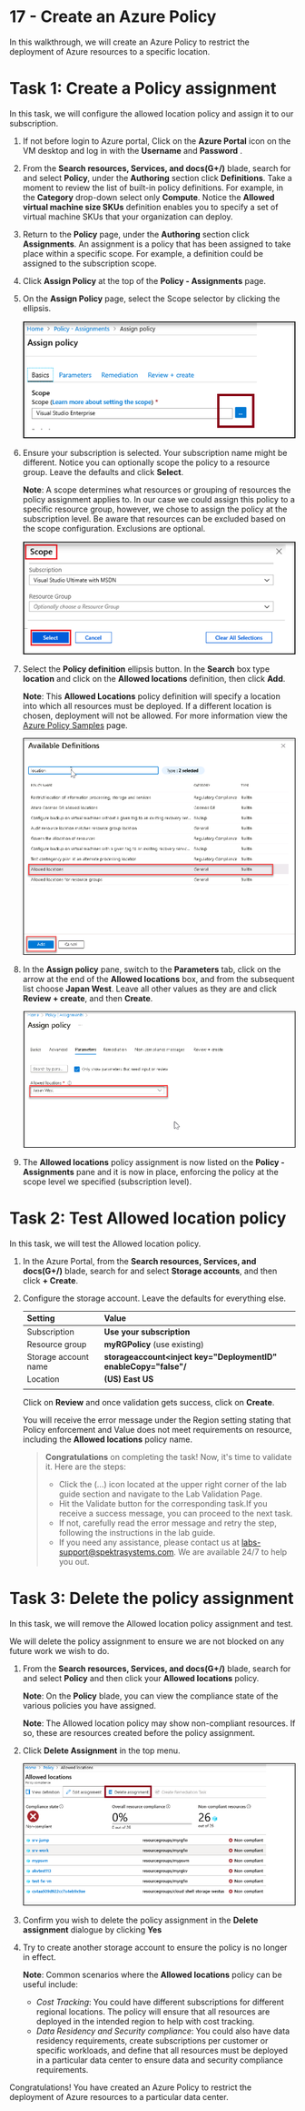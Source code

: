 # 17 - Create an Azure Policy

In this walkthrough, we will create an Azure Policy to restrict the deployment of Azure resources to a specific location.

# Task 1: Create a Policy assignment

In this task, we will configure the allowed location policy and assign it to our subscription. 

1.  If not before login to Azure portal, Click on the **Azure Portal** icon on the VM desktop and log in with the **Username** <inject key="AzureAdUserEmail"></inject> and **Password** <inject key="AzureAdUserPassword"></inject> .

2. From the **Search resources, Services, and docs(G+/)** blade, search for and select **Policy**, under the **Authoring** section click **Definitions**.  Take a moment to review the list of built-in policy definitions. For example, in the **Category** drop-down select only **Compute**. Notice the **Allowed virtual machine size SKUs** definition enables you to specify a set of virtual machine SKUs that your organization can deploy.

3. Return to the **Policy** page, under the **Authoring** section click **Assignments**. An assignment is a policy that has been assigned to take place within a specific scope. For example, a definition could be assigned to the subscription scope. 

4. Click **Assign Policy** at the top of the **Policy - Assignments** page.

5. On the **Assign Policy** page, select the Scope selector by clicking the ellipsis.

    ![Screenshot of the scope selector ellipses.](../images/scope.png)

6. Ensure your subscription is selected. Your subscription name might be different. Notice you can optionally scope the policy to a resource group. Leave the defaults and click **Select**. 

    **Note**: A scope determines what resources or grouping of resources the policy assignment applies to. In our case we could assign this policy to a specific resource group, however, we chose to assign the policy at the subscription level. Be aware that resources can be excluded based on the scope configuration. Exclusions are optional.

    ![Screenshot of the Scope pane with field values filled in and the Select button highlighted. ](../images/scope2.png)

7. Select the **Policy definition** ellipsis button. In the **Search** box type **location** and click on the **Allowed locations** definition, then click **Add**.

    **Note**: This **Allowed Locations** policy definition will specify a location into which all resources must be deployed. If a different location is chosen, deployment will not be allowed. For more information view the [Azure Policy Samples](https://docs.microsoft.com/en-us/azure/governance/policy/samples/index) page.

   ![Screenshot of Available Definitions pane with various fields highlighted and the Audit VMs that do not use managed disks option selected.](../images/location.png)

8.  In the **Assign policy** pane, switch to the **Parameters** tab, click on the arrow at the end of the **Allowed locations** box, and from the subsequent list choose **Japan West**. Leave all other values as they are and click **Review + create**, and then **Create**.

    ![Screenshot of Assign policy pane with various fields filled in along with the location Japan West populated and the assign button highlighted.](../images/allowedloc.png)

9. The **Allowed locations** policy assignment is now listed on the **Policy - Assignments** pane and it is now in place, enforcing the policy at the scope level we specified (subscription level).

# Task 2: Test Allowed location policy

In this task, we will test the Allowed location policy. 

1. In the Azure Portal, from the **Search resources, Services, and docs(G+/)** blade, search for and select **Storage accounts**, and then click **+ Create**.

2. Configure the storage account. Leave the defaults for everything else. 

    | Setting | Value | 
    | --- | --- |
    | Subscription | **Use your subscription** |
    | Resource group | **myRGPolicy** (use existing) |
    | Storage account name | **storageaccount<inject key="DeploymentID" enableCopy="false"/** |
    | Location | **(US) East US** |
    | | |

    Click on **Review** and once validation gets success, click on **Create**.
    
     You will receive the error message under the Region setting stating that Policy enforcement and Value does not meet requirements on resource, including the **Allowed locations** policy name.
     
   
   > **Congratulations** on completing the task! Now, it's time to validate it. Here are the steps:
   > - Click the (...) icon located at the upper right corner of the lab guide section and navigate to the Lab Validation Page.
   > - Hit the Validate button for the corresponding task.If you receive a success message, you can proceed to the next task. 
   > - If not, carefully read the error message and retry the step, following the instructions in the lab guide.
   > - If you need any assistance, please contact us at labs-support@spektrasystems.com. We are available 24/7 to help you out.

# Task 3: Delete the policy assignment

In this task, we will remove the Allowed location policy assignment and test. 

We will delete the policy assignment to ensure we are not blocked on any future work we wish to do.

1. From the **Search resources, Services, and docs(G+/)** blade, search for and select **Policy** and then click your **Allowed locations** policy.

    **Note**: On the **Policy** blade, you can view the compliance state of the various policies you have assigned.

    **Note**: The Allowed location policy may show non-compliant resources. If so, these are resources created before the policy assignment.

2. Click **Delete Assignment** in the top menu.

   ![Screenshot of the Delete Assignment menu item.](../images/delete.png)

3. Confirm you wish to delete the policy assignment in the **Delete assignment** dialogue by clicking **Yes**

4. Try to create another storage account to ensure the policy is no longer in effect.

    **Note**: Common scenarios where the **Allowed locations** policy can be useful include: 
    - *Cost Tracking*: You could have different subscriptions for different regional locations. The policy will ensure that all resources are deployed in the intended region to help with cost tracking. 
    - *Data Residency and Security compliance*: You could also have data residency requirements, create subscriptions per customer or specific workloads, and define that all resources must be deployed in a particular data center to ensure data and security compliance requirements.

Congratulations! You have created an Azure Policy to restrict the deployment of Azure resources to a particular data center.


